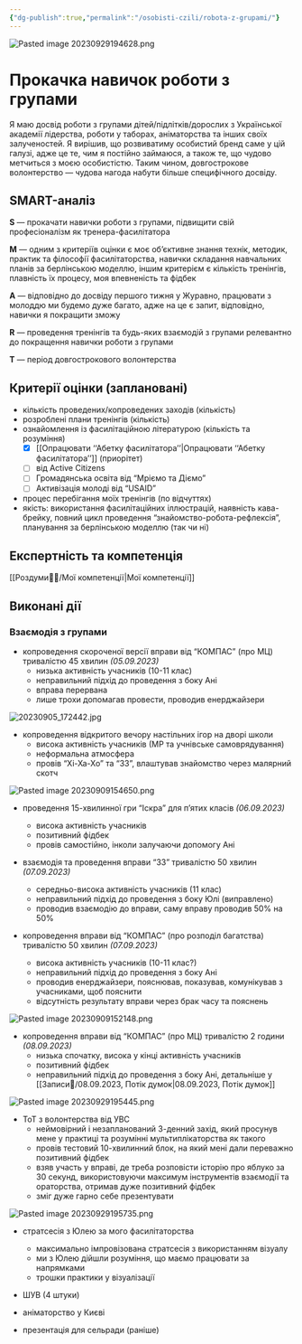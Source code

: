 ```yaml
---
{"dg-publish":true,"permalink":"/osobisti-czili/robota-z-grupami/"}
---
```


![Pasted image 20230929194628.png](/img/user/assets/Pasted%20image%2020230929194628.png)
# Прокачка навичок роботи з групами
Я маю досвід роботи з групами дітей/підлітків/дорослих з Української академії лідерства, роботи у таборах, аніматорства та інших своїх залученостей. Я вирішив, що розвиватиму особистий бренд саме у цій галузі, адже це те, чим я постійно займаюся, а також те, що чудово метчиться з моєю особистістю. Таким чином, довгострокове волонтерство — чудова нагода набути більше специфічного досвіду.
## SMART-аналіз
**S** — прокачати навички роботи з групами, підвищити свій професіоналізм як тренера-фасилітатора

**M** — одним з критеріїв оцінки є моє об’єктивне знання технік, методик, практик та філософії фасилітаторства, навички складання навчальних планів за берлінською моделлю, іншим критерієм є кількість тренінгів, плавність їх процесу, моя впевненість та фідбек

**A** — відповідно до досвіду першого тижня у Журавно, працювати з молоддю ми будемо дуже багато, адже на це є запит, відповідно, навички я покращити зможу

**R** — проведення тренінгів та будь-яких взаємодій з групами релевантно до покращення навички роботи з групами

**T** — період довгострокового волонтерства
## Критерії оцінки (заплановані)
- кількість проведених/копроведених заходів (кількість)
- розроблені плани тренінгів (кількість)
- ознайомлення із фасилітаційною літературою (кількість та розуміння)
	- [x] [[Опрацювати ‘‘Абетку фасилітатора’’\|Опрацювати ‘‘Абетку фасилітатора’’]] (приорітет)
	- [ ] від Active Citizens
	- [ ] Громадянська освіта від “Мріємо та Діємо”
	- [ ] Активізація молоді від “USAID”
- процес перебігання моїх тренінгів (по відчуттях)
- якість: використання фасилітаційних іллюстрацій, наявність кава-брейку, повний цикл проведення “знайомство-робота-рефлексія”, планування за берлінською моделлю (так чи ні)
## Експертність та компетенція
[[Роздуми🧘‍♀️/Мої компетенції\|Мої компетенції]]
## Виконані дії
### Взаємодія з групами
- копроведення скороченої версії вправи від “КОМПАС” (про МЦ) тривалістю 45 хвилин *(05.09.2023)*
	- низька активність учасників (10-11 клас)
	- неправильний підхід до проведення з боку Ані
	- вправа перервана
	- лише трохи допомагав провести, проводив енерджайзери

![20230905_172442.jpg](/img/user/assets/20230905_172442.jpg)
- копроведення відкритого вечору настільних ігор на дворі школи
	- висока активність учасників (МР та учнівське самоврядування)
	- неформальна атмосфера
	- провів “Хі-Ха-Хо” та “33”, влаштував знайомство через малярний скотч

![Pasted image 20230909154650.png](/img/user/assets/Pasted%20image%2020230909154650.png)
- проведення 15-хвилинної гри “Іскра” для п’ятих класів *(06.09.2023)*
	- висока активність учасників
	- позитивний фідбек
	- провів самостійно, інколи залучаючи допомогу Ані

- взаємодія та проведення вправи “33” тривалістю 50 хвилин *(07.09.2023)*
	- середньо-висока активність учасників (11 клас)
	- неправильний підхід до проведення з боку Юлі (виправлено)
	- проводив взаємодію до вправи, саму вправу проводив 50% на 50%

- копроведення вправи від “КОМПАС” (про розподіл багатства) тривалістю 50 хвилин *(07.09.2023)*
	- висока активність учасників (10-11 клас?)
	- неправильний підхід до проведення з боку Ані 
	- проводив енерджайзери, пояснював, показував, комунікував з учасниками, щоб пояснити
	- відсутність результату вправи через брак часу та пояснень

![Pasted image 20230909152148.png](/img/user/assets/Pasted%20image%2020230909152148.png)
- копроведення вправи від “КОМПАС” (про МЦ) тривалістю 2 години *(08.09.2023)*
	- низька спочатку, висока у кінці активність учасників
	- позитивний фідбек
	- неправильний підхід до проведення з боку Ані, детальніше у [[Записи📝/08.09.2023, Потік думок\|08.09.2023, Потік думок]]


![Pasted image 20230929195445.png](/img/user/assets/Pasted%20image%2020230929195445.png)
- ТоТ з волонтерства від УВС
	- неймовірний і незапланований 3-денний захід, який просунув мене у практиці та розумінні мультиплікаторства як такого
	- провів тестовий 10-хвилинний блок, на який мені дали переважно позитивний фідбек
	- взяв участь у вправі, де треба розповісти історію про яблуко за 30 секунд, використовуючи максимум інструментів взаємодії та ораторства, отримав дуже позитивний фідбек
	- зміг дуже гарно себе презентувати

![Pasted image 20230929195735.png](/img/user/assets/Pasted%20image%2020230929195735.png)
- стратсесія з Юлею за мого фасилітаторства
	- максимально імпровізована стратсесія з використанням візуалу
	- ми з Юлею дійшли розуміння, що маємо працювати за напрямками
	- трошки практики у візуалізації

- ШУВ (4 штуки)

- аніматорство у Києві

- презентація для сельради (раніше)